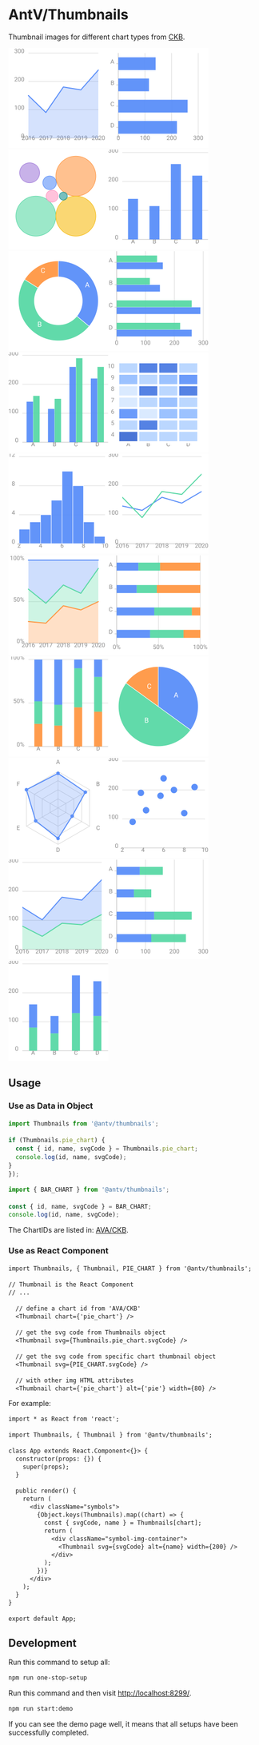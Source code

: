 # AntV/Thumbnails

Thumbnail images for different chart types from [CKB](https://github.com/antvis/AVA/tree/master/packages/knowledge).

<!-- THE PREVIEW PARTS BELOW ARE GENERATED BY SCRIPTS. DON'T TOUCH! -->
<!-- PREVIEW START -->

<div style="display: flex; flex-flow: row wrap;">
  <kbd><img src="https://github.com/antvis/thumbnails/blob/master/packages/core/src/generated/svgs/area_chart.svg" width="200" height="200"></kbd>
  <kbd><img src="https://github.com/antvis/thumbnails/blob/master/packages/core/src/generated/svgs/bar_chart.svg" width="200" height="200"></kbd>
  <kbd><img src="https://github.com/antvis/thumbnails/blob/master/packages/core/src/generated/svgs/bubble_chart.svg" width="200" height="200"></kbd>
  <kbd><img src="https://github.com/antvis/thumbnails/blob/master/packages/core/src/generated/svgs/column_chart.svg" width="200" height="200"></kbd>
  <kbd><img src="https://github.com/antvis/thumbnails/blob/master/packages/core/src/generated/svgs/donut_chart.svg" width="200" height="200"></kbd>
  <kbd><img src="https://github.com/antvis/thumbnails/blob/master/packages/core/src/generated/svgs/grouped_bar_chart.svg" width="200" height="200"></kbd>
  <kbd><img src="https://github.com/antvis/thumbnails/blob/master/packages/core/src/generated/svgs/grouped_column_chart.svg" width="200" height="200"></kbd>
  <kbd><img src="https://github.com/antvis/thumbnails/blob/master/packages/core/src/generated/svgs/heatmap.svg" width="200" height="200"></kbd>
  <kbd><img src="https://github.com/antvis/thumbnails/blob/master/packages/core/src/generated/svgs/histogram.svg" width="200" height="200"></kbd>
  <kbd><img src="https://github.com/antvis/thumbnails/blob/master/packages/core/src/generated/svgs/line_chart.svg" width="200" height="200"></kbd>
  <kbd><img src="https://github.com/antvis/thumbnails/blob/master/packages/core/src/generated/svgs/percent_stacked_area_chart.svg" width="200" height="200"></kbd>
  <kbd><img src="https://github.com/antvis/thumbnails/blob/master/packages/core/src/generated/svgs/percent_stacked_bar_chart.svg" width="200" height="200"></kbd>
  <kbd><img src="https://github.com/antvis/thumbnails/blob/master/packages/core/src/generated/svgs/percent_stacked_column_chart.svg" width="200" height="200"></kbd>
  <kbd><img src="https://github.com/antvis/thumbnails/blob/master/packages/core/src/generated/svgs/pie_chart.svg" width="200" height="200"></kbd>
  <kbd><img src="https://github.com/antvis/thumbnails/blob/master/packages/core/src/generated/svgs/radar_chart.svg" width="200" height="200"></kbd>
  <kbd><img src="https://github.com/antvis/thumbnails/blob/master/packages/core/src/generated/svgs/scatter_plot.svg" width="200" height="200"></kbd>
  <kbd><img src="https://github.com/antvis/thumbnails/blob/master/packages/core/src/generated/svgs/stacked_area_chart.svg" width="200" height="200"></kbd>
  <kbd><img src="https://github.com/antvis/thumbnails/blob/master/packages/core/src/generated/svgs/stacked_bar_chart.svg" width="200" height="200"></kbd>
  <kbd><img src="https://github.com/antvis/thumbnails/blob/master/packages/core/src/generated/svgs/stacked_column_chart.svg" width="200" height="200"></kbd>
</div>

<!-- PREVIEW END -->

## Usage

### Use as Data in Object

```ts
import Thumbnails from '@antv/thumbnails';

if (Thumbnails.pie_chart) {
  const { id, name, svgCode } = Thumbnails.pie_chart;
  console.log(id, name, svgCode);
}
});
```

```ts
import { BAR_CHART } from '@antv/thumbnails';

const { id, name, svgCode } = BAR_CHART;
console.log(id, name, svgCode);
```

The ChartIDs are listed in: [AVA/CKB](https://github.com/antvis/AVA/blob/master/packages/knowledge/src/chartID.ts).

### Use as React Component

```tsx
import Thumbnails, { Thumbnail, PIE_CHART } from '@antv/thumbnails';

// Thumbnail is the React Component
// ...

  // define a chart id from 'AVA/CKB'
  <Thumbnail chart={'pie_chart'} />

  // get the svg code from Thumbnails object
  <Thumbnail svg={Thumbnails.pie_chart.svgCode} />

  // get the svg code from specific chart thumbnail object
  <Thumbnail svg={PIE_CHART.svgCode} />

  // with other img HTML attributes
  <Thumbnail chart={'pie_chart'} alt={'pie'} width={80} />
```

For example:

```tsx
import * as React from 'react';

import Thumbnails, { Thumbnail } from '@antv/thumbnails';

class App extends React.Component<{}> {
  constructor(props: {}) {
    super(props);
  }

  public render() {
    return (
      <div className="symbols">
        {Object.keys(Thumbnails).map((chart) => {
          const { svgCode, name } = Thumbnails[chart];
          return (
            <div className="symbol-img-container">
              <Thumbnail svg={svgCode} alt={name} width={200} />
            </div>
          );
        })}
      </div>
    );
  }
}

export default App;
```

## Development

Run this command to setup all:

```bash
npm run one-stop-setup
```

Run this command and then visit <http://localhost:8299/>.

```bash
npm run start:demo
```

If you can see the demo page well, it means that all setups have been successfully completed.

